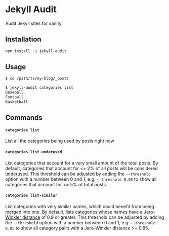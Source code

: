 # Jekyll Audit

Audit Jekyll sites for sanity

## Installation

```bash
npm install -g jekyll-audit
```

## Usage

```bash
$ cd /path/to/my-blog/_posts

$ jekyll-audit categories list
Baseball
Football
Basketball
```

## Commands

#### `categories list`

List all the categories being used by posts right now

#### `categories list-underused`

List categories that account for a very small amount of the total posts. By default, categories that account for <= 2% of all posts will be considered underused. This threshold can be adjusted by adding the `--threshold` option with a number between 0 and 1, e.g: `--threshold 0.05` to show all categories that account for <= 5% of total posts.

#### `categories list-similar`

List categories with very similar names, which could benefit from being merged into one. By default, lists categories whose names have a [Jaro-Winkler distance](https://en.wikipedia.org/wiki/Jaro%E2%80%93Winkler_distance) of 0.9 or greater. This threshold can be adjusted by adding the `--threshold` option with a number between 0 and 1, e.g: `--threshold 0.85` to show all category pairs with a Jaro-Winkler distance >= 0.85.
